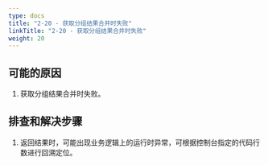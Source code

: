 ```yaml
---
type: docs
title: "2-20 - 获取分组结果合并时失败"
linkTitle: "2-20 - 获取分组结果合并时失败"
weight: 20
---
```


## 可能的原因

1. 获取分组结果合并时失败。

## 排查和解决步骤

1. 返回结果时，可能出现业务逻辑上的运行时异常，可根据控制台指定的代码行数进行回溯定位。

<p style="margin-top: 3rem;"> </p>